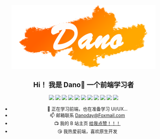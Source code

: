 <div align="center">

![logo](/logo.png)
## Hi！ 我是 Dano🦊 一个前端学习者

![](https://img.shields.io/badge/Sass-953357) ![](https://img.shields.io/badge/Echarts-A42240) ![](https://img.shields.io/badge/HTML5-E65100) ![](https://img.shields.io/badge/Vite-FFAB00) ![](https://img.shields.io/badge/JSes6-FFCA28) ![](https://img.shields.io/badge/Pinia-fFD551) ![](https://img.shields.io/badge/GSAP-72F76F) ![](https://img.shields.io/badge/Vue3-41B883) ![](https://img.shields.io/badge/TailwindCSS-3DBFF8) ![](https://img.shields.io/badge/ElementUI-44A3FF) ![](https://img.shields.io/badge/CSS3-7E57C2)

</div>

<div align="center">

-   🌱 正在学习前端，也在准备学习 UI/UX...
-   📫 邮箱联系 Danoday@Foxmail.com
-   📺 我的 B 站主页 [给我点赞！！！](https://space.bilibili.com/111616585?spm_id_from=333.788.0.0)
-   😘 我热爱前端，喜欢原生开发

</div>
